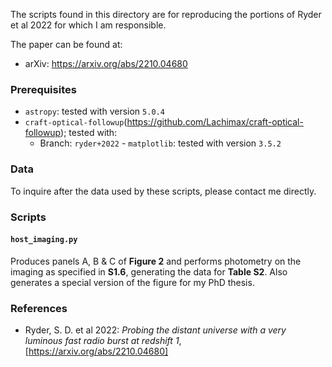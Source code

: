 The scripts found in this directory are for reproducing the portions of Ryder et al 2022 for which I am responsible.

 The paper can be found at:
 - arXiv: https://arxiv.org/abs/2210.04680

### Prerequisites
 - `astropy`: tested with version `5.0.4`
 - `craft-optical-followup`(https://github.com/Lachimax/craft-optical-followup); tested with:
   - Branch: `ryder+2022` - `matplotlib`: tested with version `3.5.2`

### Data

To inquire after the data used by these scripts, please contact me directly.

### Scripts

#### `host_imaging.py`

Produces panels A, B & C of **Figure 2** and performs photometry on the imaging as specified in **S1.6**, generating
the data for **Table S2**. Also generates a special version of the figure for my PhD thesis.


### References
 - Ryder, S. D. et al 2022: *Probing the distant universe with a very luminous fast radio burst at redshift 1*, [https://arxiv.org/abs/2210.04680]
